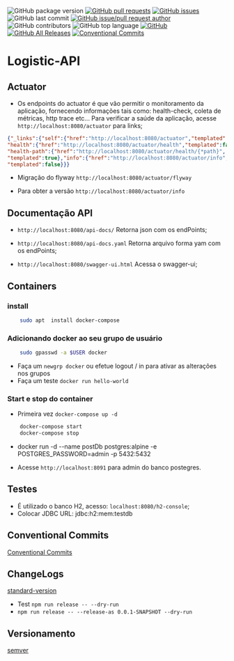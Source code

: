 ![GitHub package version](https://img.shields.io/github/package-json/v/denissoliveira/logistic-api.svg)
[![GitHub pull requests](https://img.shields.io/github/issues-pr-raw/denissoliveira/logistic-api.svg)](https://github.com/denissoliveira/logistic-api/pulls)
[![GitHub issues](https://img.shields.io/github/issues/danielso2007/logistic-api.svg)](https://github.com/denissoliveira/logistic-api/issues?q=is%3Aopen+is%3Aissue)
![GitHub last commit](https://img.shields.io/github/last-commit/denissoliveira/logistic-api.svg)
[![GitHub issue/pull request author](https://img.shields.io/github/issues/detail/u/denissoliveira/logistic-api/1.svg)](https://github.com/denissoliveira/logistic-api/pulls)
![GitHub contributors](https://img.shields.io/github/contributors/denissoliveira/logistic-api.svg)
![GitHub top language](https://img.shields.io/github/languages/top/denissoliveira/logistic-api.svg)
[![GitHub](https://img.shields.io/github/license/denissoliveira/logistic-api.svg)](https://github.com/denissoliveira/logistic-api)
[![GitHub All Releases](https://img.shields.io/github/downloads/danielso2007/logistic-api/total.svg)](https://github.com/denissoliveira/logistic-api/archive/master.zip)
[![Conventional Commits](https://img.shields.io/badge/Conventional%20Commits-1.0.0-yellow.svg)](https://conventionalcommits.org)

# Logistic-API

## Actuator

* Os endpoints do actuator é que vão permitir o monitoramento da aplicação, fornecendo informações tais como: health-check, coleta de métricas, http trace etc... Para verificar a saúde da aplicação, acesse `http://localhost:8080/actuator` para links;

```json
{"_links":{"self":{"href":"http://localhost:8080/actuator","templated":false},
"health":{"href":"http://localhost:8080/actuator/health","templated":false},
"health-path":{"href":"http://localhost:8080/actuator/health/{*path}",
"templated":true},"info":{"href":"http://localhost:8080/actuator/info",
"templated":false}}}
```

* Migração do flyway `http://localhost:8080/actuator/flyway`

* Para obter a versão `http://localhost:8080/actuator/info`

## Documentação API

* `http://localhost:8080/api-docs/` Retorna json com os endPoints;

* `http://localhost:8080/api-docs.yaml` Retorna arquivo forma yam com os endPoints;

* `http://localhost:8080/swagger-ui.html` Acessa o swagger-ui;

## Containers

### install

```sh
    sudo apt  install docker-compose
```

### Adicionando docker ao seu grupo de usuário

```sh
    sudo gpasswd -a $USER docker
```

* Faça um `newgrp docker` ou efetue logout / in para ativar as alterações nos grupos
* Faça um teste `docker run hello-world`

### Start e stop do container

* Primeira vez `docker-compose up -d`

```sh
    docker-compose start
    docker-compose stop
```

* docker run -d --name postDb postgres:alpine -e POSTGRES_PASSWORD=admin -p 5432:5432

* Acesse `http://localhost:8091` para admin do banco postegres.

## Testes

* É utilizado o banco H2, acesso: `localhost:8080/h2-console`;
* Colocar JDBC URL: jdbc:h2:mem:testdb

## Conventional Commits

[Conventional Commits](https://www.conventionalcommits.org/)

## ChangeLogs

[standard-version](https://www.npmjs.com/package/standard-version)

* Test `npm run release -- --dry-run`
* `npm run release -- --release-as 0.0.1-SNAPSHOT --dry-run`

## Versionamento

[semver](https://semver.org/)
